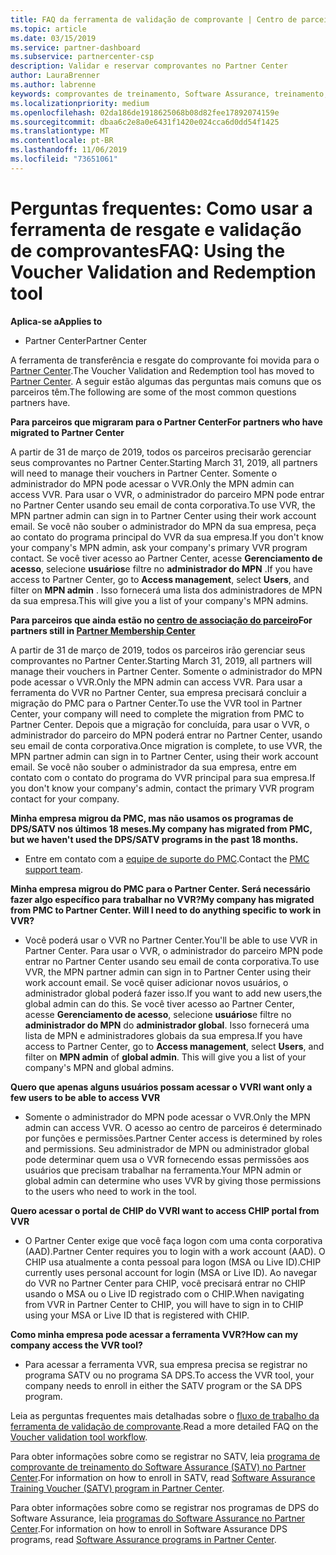 ```yaml
---
title: FAQ da ferramenta de validação de comprovante | Centro de parceiros
ms.topic: article
ms.date: 03/15/2019
ms.service: partner-dashboard
ms.subservice: partnercenter-csp
description: Validar e reservar comprovantes no Partner Center
author: LauraBrenner
ms.author: labrenne
keywords: comprovantes de treinamento, Software Assurance, treinamento, validar comprovantes, comprovante de reserva
ms.localizationpriority: medium
ms.openlocfilehash: 02da186de1918625068b08d82fee17892074159e
ms.sourcegitcommit: dbaa6c2e8a0e6431f1420e024cca6d0dd54f1425
ms.translationtype: MT
ms.contentlocale: pt-BR
ms.lasthandoff: 11/06/2019
ms.locfileid: "73651061"
---
```

# <a name="faq-using-the-voucher-validation-and-redemption-tool"></a><span data-ttu-id="c701e-104">Perguntas frequentes: Como usar a ferramenta de resgate e validação de comprovantes</span><span class="sxs-lookup"><span data-stu-id="c701e-104">FAQ: Using the Voucher Validation and Redemption tool</span></span> 

<span data-ttu-id="c701e-105">**Aplica-se a**</span><span class="sxs-lookup"><span data-stu-id="c701e-105">**Applies to**</span></span>

- <span data-ttu-id="c701e-106">Partner Center</span><span class="sxs-lookup"><span data-stu-id="c701e-106">Partner Center</span></span>

<span data-ttu-id="c701e-107">A ferramenta de transferência e resgate do comprovante foi movida para o [Partner Center](https://partner.microsoft.com/pcv/dashboard/overview).</span><span class="sxs-lookup"><span data-stu-id="c701e-107">The Voucher Validation and Redemption tool has moved to [Partner Center](https://partner.microsoft.com/pcv/dashboard/overview).</span></span> <span data-ttu-id="c701e-108">A seguir estão algumas das perguntas mais comuns que os parceiros têm.</span><span class="sxs-lookup"><span data-stu-id="c701e-108">The following are some of the most common questions partners have.</span></span> 

<span data-ttu-id="c701e-109">**Para parceiros que migraram para o Partner Center**</span><span class="sxs-lookup"><span data-stu-id="c701e-109">**For partners who have migrated to Partner Center**</span></span>

 <span data-ttu-id="c701e-110">A partir de 31 de março de 2019, todos os parceiros precisarão gerenciar seus comprovantes no Partner Center.</span><span class="sxs-lookup"><span data-stu-id="c701e-110">Starting March 31, 2019, all partners will need to manage their vouchers in Partner Center.</span></span> <span data-ttu-id="c701e-111">Somente o administrador do MPN pode acessar o VVR.</span><span class="sxs-lookup"><span data-stu-id="c701e-111">Only the MPN admin can access VVR.</span></span> <span data-ttu-id="c701e-112">Para usar o VVR, o administrador do parceiro MPN pode entrar no Partner Center usando seu email de conta corporativa.</span><span class="sxs-lookup"><span data-stu-id="c701e-112">To use VVR, the MPN partner admin can sign in to Partner Center using their work account email.</span></span> <span data-ttu-id="c701e-113">Se você não souber o administrador do MPN da sua empresa, peça ao contato do programa principal do VVR da sua empresa.</span><span class="sxs-lookup"><span data-stu-id="c701e-113">If you don't know your company's MPN admin, ask your company's primary VVR program contact.</span></span>  <span data-ttu-id="c701e-114">Se você tiver acesso ao Partner Center, acesse **Gerenciamento de acesso**, selecione **usuários**e filtre no **administrador do MPN** .</span><span class="sxs-lookup"><span data-stu-id="c701e-114">If you have access to Partner Center, go to **Access management**, select **Users**, and filter on **MPN admin** .</span></span> <span data-ttu-id="c701e-115">Isso fornecerá uma lista dos administradores de MPN da sua empresa.</span><span class="sxs-lookup"><span data-stu-id="c701e-115">This will give you a list of your company's MPN admins.</span></span>  

<span data-ttu-id="c701e-116">**Para parceiros que ainda estão no [centro de associação do parceiro](https://partner.microsoft.com/)**</span><span class="sxs-lookup"><span data-stu-id="c701e-116">**For partners still in [Partner Membership Center](https://partner.microsoft.com/)**</span></span>

<span data-ttu-id="c701e-117">A partir de 31 de março de 2019, todos os parceiros irão gerenciar seus comprovantes no Partner Center.</span><span class="sxs-lookup"><span data-stu-id="c701e-117">Starting March 31, 2019, all partners will manage their vouchers in Partner Center.</span></span> <span data-ttu-id="c701e-118">Somente o administrador do MPN pode acessar o VVR.</span><span class="sxs-lookup"><span data-stu-id="c701e-118">Only the MPN admin can access VVR.</span></span> <span data-ttu-id="c701e-119">Para usar a ferramenta do VVR no Partner Center, sua empresa precisará concluir a migração do PMC para o Partner Center.</span><span class="sxs-lookup"><span data-stu-id="c701e-119">To use the VVR tool in Partner Center, your company will need to complete the migration from PMC to Partner Center.</span></span> <span data-ttu-id="c701e-120">Depois que a migração for concluída, para usar o VVR, o administrador do parceiro do MPN poderá entrar no Partner Center, usando seu email de conta corporativa.</span><span class="sxs-lookup"><span data-stu-id="c701e-120">Once migration is complete, to use VVR, the MPN partner admin can sign in to Partner Center, using their work account email.</span></span> <span data-ttu-id="c701e-121">Se você não souber o administrador da sua empresa, entre em contato com o contato do programa do VVR principal para sua empresa.</span><span class="sxs-lookup"><span data-stu-id="c701e-121">If you don't know your company's admin, contact the primary VVR program contact for your company.</span></span>  


<span data-ttu-id="c701e-122">**Minha empresa migrou da PMC, mas não usamos os programas de DPS/SATV nos últimos 18 meses.**</span><span class="sxs-lookup"><span data-stu-id="c701e-122">**My company has migrated from PMC, but we haven't used the DPS/SATV programs in the past 18 months.**</span></span>

- <span data-ttu-id="c701e-123">Entre em contato com a [equipe de suporte do PMC](mailto:proghelp@microsoft.com).</span><span class="sxs-lookup"><span data-stu-id="c701e-123">Contact the [PMC support team](mailto:proghelp@microsoft.com).</span></span> 


<span data-ttu-id="c701e-124">**Minha empresa migrou do PMC para o Partner Center. Será necessário fazer algo específico para trabalhar no VVR?**</span><span class="sxs-lookup"><span data-stu-id="c701e-124">**My company has migrated from PMC to Partner Center. Will I need to do anything specific to work in VVR?**</span></span> 

- <span data-ttu-id="c701e-125">Você poderá usar o VVR no Partner Center.</span><span class="sxs-lookup"><span data-stu-id="c701e-125">You'll be able to use VVR in Partner Center.</span></span>  <span data-ttu-id="c701e-126">Para usar o VVR, o administrador do parceiro MPN pode entrar no Partner Center usando seu email de conta corporativa.</span><span class="sxs-lookup"><span data-stu-id="c701e-126">To use VVR, the MPN partner admin can sign in to Partner Center using their work account email.</span></span> <span data-ttu-id="c701e-127">Se você quiser adicionar novos usuários, o administrador global poderá fazer isso.</span><span class="sxs-lookup"><span data-stu-id="c701e-127">If you want to add new users,the global admin can do this.</span></span> <span data-ttu-id="c701e-128">Se você tiver acesso ao Partner Center, acesse **Gerenciamento de acesso**, selecione **usuários**e filtre no **administrador do MPN** do **administrador global**. Isso fornecerá uma lista de MPN e administradores globais da sua empresa.</span><span class="sxs-lookup"><span data-stu-id="c701e-128">If you have access to Partner Center, go to **Access management**, select **Users**, and filter on **MPN admin** of **global admin**. This will give you a list of your company's MPN and global admins.</span></span>  

<span data-ttu-id="c701e-129">**Quero que apenas alguns usuários possam acessar o VVR**</span><span class="sxs-lookup"><span data-stu-id="c701e-129">**I want only a few users to be able to access VVR**</span></span>

- <span data-ttu-id="c701e-130">Somente o administrador do MPN pode acessar o VVR.</span><span class="sxs-lookup"><span data-stu-id="c701e-130">Only the MPN admin can access VVR.</span></span> <span data-ttu-id="c701e-131">O acesso ao centro de parceiros é determinado por funções e permissões.</span><span class="sxs-lookup"><span data-stu-id="c701e-131">Partner Center access is determined by roles and permissions.</span></span> <span data-ttu-id="c701e-132">Seu administrador de MPN ou administrador global pode determinar quem usa o VVR fornecendo essas permissões aos usuários que precisam trabalhar na ferramenta.</span><span class="sxs-lookup"><span data-stu-id="c701e-132">Your MPN admin or global admin can determine who uses VVR by giving those permissions to the users who need to work in the tool.</span></span>

<span data-ttu-id="c701e-133">**Quero acessar o portal de CHIP do VVR**</span><span class="sxs-lookup"><span data-stu-id="c701e-133">**I want to access CHIP portal from VVR**</span></span>

- <span data-ttu-id="c701e-134">O Partner Center exige que você faça logon com uma conta corporativa (AAD).</span><span class="sxs-lookup"><span data-stu-id="c701e-134">Partner Center requires you to login with a work account (AAD).</span></span>  <span data-ttu-id="c701e-135">O CHIP usa atualmente a conta pessoal para logon (MSA ou Live ID).</span><span class="sxs-lookup"><span data-stu-id="c701e-135">CHIP currently uses personal account for login (MSA or Live ID).</span></span>  <span data-ttu-id="c701e-136">Ao navegar do VVR no Partner Center para CHIP, você precisará entrar no CHIP usando o MSA ou o Live ID registrado com o CHIP.</span><span class="sxs-lookup"><span data-stu-id="c701e-136">When navigating from VVR in Partner Center to CHIP, you will have to sign in to CHIP using your MSA or Live ID that is registered with CHIP.</span></span>

<span data-ttu-id="c701e-137">**Como minha empresa pode acessar a ferramenta VVR?**</span><span class="sxs-lookup"><span data-stu-id="c701e-137">**How can my company access the VVR tool?**</span></span>

- <span data-ttu-id="c701e-138">Para acessar a ferramenta VVR, sua empresa precisa se registrar no programa SATV ou no programa SA DPS.</span><span class="sxs-lookup"><span data-stu-id="c701e-138">To access the VVR tool, your company needs to enroll in either the SATV program or the SA DPS program.</span></span>

<span data-ttu-id="c701e-139">Leia as perguntas frequentes mais detalhadas sobre o [fluxo de trabalho da ferramenta de validação de comprovante](https://query.prod.cms.rt.microsoft.com/cms/api/am/binary/RE3kz5o).</span><span class="sxs-lookup"><span data-stu-id="c701e-139">Read a more detailed FAQ on the [Voucher validation tool workflow](https://query.prod.cms.rt.microsoft.com/cms/api/am/binary/RE3kz5o).</span></span>

<span data-ttu-id="c701e-140">Para obter informações sobre como se registrar no SATV, leia [programa de comprovante de treinamento do Software Assurance (SATV) no Partner Center](software-assurance-satv.md).</span><span class="sxs-lookup"><span data-stu-id="c701e-140">For information on how to enroll in SATV, read [Software Assurance Training Voucher (SATV) program in Partner Center](software-assurance-satv.md).</span></span>

<span data-ttu-id="c701e-141">Para obter informações sobre como se registrar nos programas de DPS do Software Assurance, leia [programas do Software Assurance no Partner Center](software-assurance-dps.md).</span><span class="sxs-lookup"><span data-stu-id="c701e-141">For information on how to enroll in Software Assurance DPS programs, read [Software Assurance programs in Partner Center](software-assurance-dps.md).</span></span>
